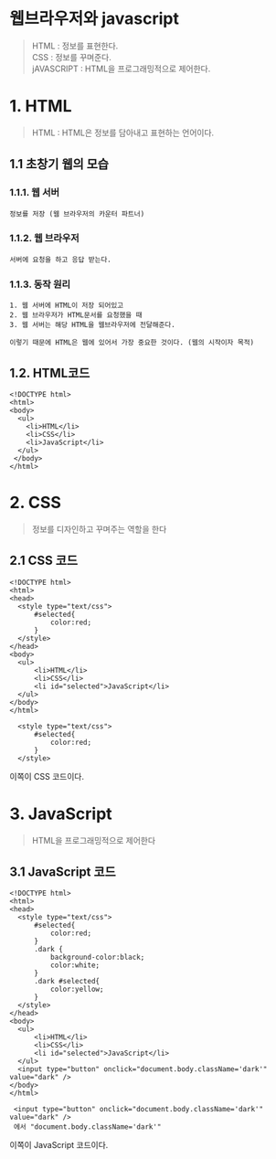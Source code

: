웹브라우저와 javascript  
=======================

> HTML : 정보를 표현한다.  
> CSS : 정보를 꾸며준다.  
> jAVASCRIPT : HTML을 프로그래밍적으로 제어한다.

# 1. HTML
> HTML : HTML은 정보를 담아내고 표현하는 언어이다. 
  ## 1.1 초창기 웹의 모습
  ### 1.1.1. 웹 서버
  ```
  정보를 저장 (웹 브라우저의 카운터 파트너)
  ```
  ### 1.1.2. 웹 브라우저
  ```
  서버에 요청을 하고 응답 받는다.
  ```
  ### 1.1.3. 동작 원리
  ```
  1. 웹 서버에 HTML이 저장 되어있고
  2. 웹 브라우저가 HTML문서를 요청했을 때 
  3. 웹 서버는 해당 HTML을 웹브라우저에 전달해준다.
  
  이렇기 때문에 HTML은 웹에 있어서 가장 중요한 것이다. (웹의 시작이자 목적)
  ```
  ## 1.2. HTML코드
  ```
  <!DOCTYPE html>
  <html>
  <body>
    <ul>
      <li>HTML</li>
      <li>CSS</li>
      <li>JavaScript</li>
    </ul>
   </body>
  </html>
  ```
# 2. CSS
> 정보를 디자인하고 꾸며주는 역할을 한다
  ## 2.1 CSS 코드
  ```
  <!DOCTYPE html>
<html>
<head>
    <style type="text/css">
        #selected{
            color:red;
        }
    </style>
</head>
<body>
    <ul>
        <li>HTML</li>
        <li>CSS</li>
        <li id="selected">JavaScript</li>
    </ul>
</body>
</html>
  ```
```
  <style type="text/css">
      #selected{
          color:red;
      }
  </style>
```
이쪽이 CSS 코드이다.
# 3. JavaScript
> HTML을 프로그래밍적으로 제어한다
  ## 3.1 JavaScript 코드
  ```
  <!DOCTYPE html>
  <html>
  <head>
    <style type="text/css">
        #selected{
            color:red;
        }
        .dark {
            background-color:black;
            color:white;
        }
        .dark #selected{
            color:yellow;
        }
    </style>
  </head>
  <body>
    <ul>
        <li>HTML</li>
        <li>CSS</li>
        <li id="selected">JavaScript</li>
    </ul>
    <input type="button" onclick="document.body.className='dark'" value="dark" />
  </body>
  </html>
  ```
  ```
   <input type="button" onclick="document.body.className='dark'" value="dark" />
   에서 "document.body.className='dark'"
  ```
  이쪽이 JavaScript 코드이다.


